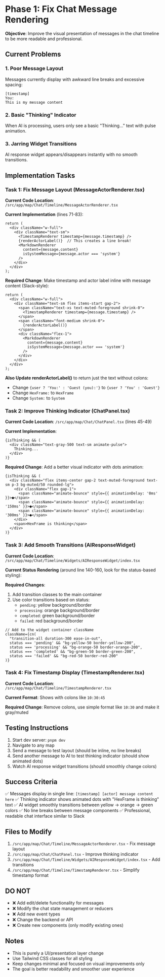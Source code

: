 # Phase 1: Fix Chat Message Rendering

**Objective**: Improve the visual presentation of messages in the chat timeline to be more readable and professional.

## Current Problems

### 1. Poor Message Layout
Messages currently display with awkward line breaks and excessive spacing:
```
[timestamp] 
You:
This is my message content
```

### 2. Basic "Thinking" Indicator  
When AI is processing, users only see a basic "Thinking..." text with pulse animation.

### 3. Jarring Widget Transitions
AI response widget appears/disappears instantly with no smooth transitions.

## Implementation Tasks

### Task 1: Fix Message Layout (MessageActorRenderer.tsx)

**Current Code Location**: `/src/app/map/Chat/Timeline/MessageActorRenderer.tsx`

**Current Implementation** (lines 71-83):
```tsx
return (
  <div className="w-full">
    <div className="text-sm">
      <TimestampRenderer timestamp={message.timestamp} />
      {renderActorLabel()}  // This creates a line break!
      <MarkdownRenderer 
        content={message.content} 
        isSystemMessage={message.actor === 'system'} 
      />
    </div>
  </div>
);
```

**Required Change**: Make timestamp and actor label inline with message content (Slack-style):
```tsx
return (
  <div className="w-full">
    <div className="text-sm flex items-start gap-2">
      <span className="text-xs text-muted-foreground shrink-0">
        <TimestampRenderer timestamp={message.timestamp} />
      </span>
      <span className="font-medium shrink-0">
        {renderActorLabel()}
      </span>
      <div className="flex-1">
        <MarkdownRenderer 
          content={message.content} 
          isSystemMessage={message.actor === 'system'} 
        />
      </div>
    </div>
  </div>
);
```

**Also Update renderActorLabel()** to return just the text without colons:
- Change `{user ? 'You:' : 'Guest (you):'}` to `{user ? 'You' : 'Guest'}`
- Change `HexFrame:` to `HexFrame`
- Change `System:` to `System`

### Task 2: Improve Thinking Indicator (ChatPanel.tsx)

**Current Code Location**: `/src/app/map/Chat/ChatPanel.tsx` (lines 45-49)

**Current Implementation**:
```tsx
{isThinking && (
  <div className="text-gray-500 text-sm animate-pulse">
    Thinking...
  </div>
)}
```

**Required Change**: Add a better visual indicator with dots animation:
```tsx
{isThinking && (
  <div className="flex items-center gap-2 text-muted-foreground text-sm p-3 bg-muted/50 rounded-lg">
    <div className="flex gap-1">
      <span className="animate-bounce" style={{ animationDelay: '0ms' }}>●</span>
      <span className="animate-bounce" style={{ animationDelay: '150ms' }}>●</span>
      <span className="animate-bounce" style={{ animationDelay: '300ms' }}>●</span>
    </div>
    <span>HexFrame is thinking</span>
  </div>
)}
```

### Task 3: Add Smooth Transitions (AIResponseWidget)

**Current Code Location**: `/src/app/map/Chat/Timeline/Widgets/AIResponseWidget/index.tsx`

**Current Status Rendering** (around line 140-160, look for the status-based styling):

**Required Changes**:
1. Add transition classes to the main container
2. Use color transitions based on status:
   - `pending`: yellow background/border
   - `processing`: orange background/border  
   - `completed`: green background/border
   - `failed`: red background/border

```tsx
// Add to the widget container className
className={cn(
  "transition-all duration-300 ease-in-out",
  status === 'pending' && "bg-yellow-50 border-yellow-200",
  status === 'processing' && "bg-orange-50 border-orange-200",
  status === 'completed' && "bg-green-50 border-green-200",
  status === 'failed' && "bg-red-50 border-red-200"
)}
```

### Task 4: Fix Timestamp Display (TimestampRenderer.tsx)

**Current Code Location**: `/src/app/map/Chat/Timeline/TimestampRenderer.tsx`

**Current Format**: Shows with colons like `10:30:45`

**Required Change**: Remove colons, use simple format like `10:30` and make it gray/muted

## Testing Instructions

1. Start dev server: `pnpm dev`
2. Navigate to any map
3. Send a message to test layout (should be inline, no line breaks)
4. Send another message to AI to test thinking indicator (should show animated dots)
5. Watch AI response widget transitions (should smoothly change colors)

## Success Criteria

✅ Messages display in single line: `[timestamp] [actor] message content here`
✅ Thinking indicator shows animated dots with "HexFrame is thinking" text
✅ AI widget smoothly transitions between yellow → orange → green colors
✅ No line breaks between message components
✅ Professional, readable chat interface similar to Slack

## Files to Modify

1. `/src/app/map/Chat/Timeline/MessageActorRenderer.tsx` - Fix message layout
2. `/src/app/map/Chat/ChatPanel.tsx` - Improve thinking indicator
3. `/src/app/map/Chat/Timeline/Widgets/AIResponseWidget/index.tsx` - Add transitions
4. `/src/app/map/Chat/Timeline/TimestampRenderer.tsx` - Simplify timestamp format

## DO NOT

- ❌ Add edit/delete functionality for messages
- ❌ Modify the chat state management or reducers
- ❌ Add new event types
- ❌ Change the backend or API
- ❌ Create new components (only modify existing ones)

## Notes

- This is purely a UI/presentation layer change
- Use Tailwind CSS classes for all styling
- Keep changes minimal and focused on visual improvements only
- The goal is better readability and smoother user experience